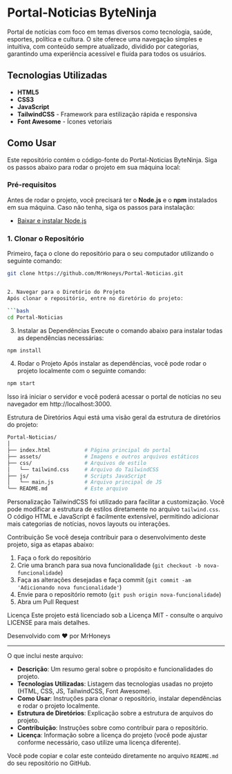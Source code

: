 # Portal-Noticias ByteNinja

Portal de notícias com foco em temas diversos como tecnologia, saúde, esportes, política e cultura. O site oferece uma navegação simples e intuitiva, com conteúdo sempre atualizado, dividido por categorias, garantindo uma experiência acessível e fluída para todos os usuários.

## Tecnologias Utilizadas

- **HTML5**
- **CSS3**
- **JavaScript**
- **TailwindCSS** - Framework para estilização rápida e responsiva
- **Font Awesome** - Ícones vetoriais

## Como Usar

Este repositório contém o código-fonte do Portal-Noticias ByteNinja. Siga os passos abaixo para rodar o projeto em sua máquina local:

### Pré-requisitos

Antes de rodar o projeto, você precisará ter o **Node.js** e o **npm** instalados em sua máquina. Caso não tenha, siga os passos para instalação:

- [Baixar e instalar Node.js](https://nodejs.org/)

### 1. Clonar o Repositório

Primeiro, faça o clone do repositório para o seu computador utilizando o seguinte comando:

```bash
git clone https://github.com/MrHoneys/Portal-Noticias.git


2. Navegar para o Diretório do Projeto
Após clonar o repositório, entre no diretório do projeto:

```bash
cd Portal-Noticias
```

3. Instalar as Dependências
Execute o comando abaixo para instalar todas as dependências necessárias:

```bash
npm install
```

4. Rodar o Projeto
Após instalar as dependências, você pode rodar o projeto localmente com o seguinte comando:

```bash
npm start
```

Isso irá iniciar o servidor e você poderá acessar o portal de notícias no seu navegador em http://localhost:3000.

Estrutura de Diretórios
Aqui está uma visão geral da estrutura de diretórios do projeto:

```bash
Portal-Noticias/
│
├── index.html           # Página principal do portal
├── assets/              # Imagens e outros arquivos estáticos
├── css/                 # Arquivos de estilo
│   └── tailwind.css     # Arquivo do TailwindCSS
├── js/                  # Scripts JavaScript
│   └── main.js          # Arquivo principal de JS
└── README.md            # Este arquivo
```

Personalização
TailwindCSS foi utilizado para facilitar a customização. Você pode modificar a estrutura de estilos diretamente no arquivo `tailwind.css`.
O código HTML e JavaScript é facilmente extensível, permitindo adicionar mais categorias de notícias, novos layouts ou interações.

Contribuição
Se você deseja contribuir para o desenvolvimento deste projeto, siga as etapas abaixo:

1. Faça o fork do repositório
2. Crie uma branch para sua nova funcionalidade (`git checkout -b nova-funcionalidade`)
3. Faça as alterações desejadas e faça commit (`git commit -am 'Adicionando nova funcionalidade'`)
4. Envie para o repositório remoto (`git push origin nova-funcionalidade`)
5. Abra um Pull Request

Licença
Este projeto está licenciado sob a Licença MIT - consulte o arquivo LICENSE para mais detalhes.

Desenvolvido com ❤️ por MrHoneys

---

O que inclui neste arquivo:

- **Descrição**: Um resumo geral sobre o propósito e funcionalidades do projeto.
- **Tecnologias Utilizadas**: Listagem das tecnologias usadas no projeto (HTML, CSS, JS, TailwindCSS, Font Awesome).
- **Como Usar**: Instruções para clonar o repositório, instalar dependências e rodar o projeto localmente.
- **Estrutura de Diretórios**: Explicação sobre a estrutura de arquivos do projeto.
- **Contribuição**: Instruções sobre como contribuir para o repositório.
- **Licença**: Informação sobre a licença do projeto (você pode ajustar conforme necessário, caso utilize uma licença diferente).

Você pode copiar e colar este conteúdo diretamente no arquivo `README.md` do seu repositório no GitHub.

